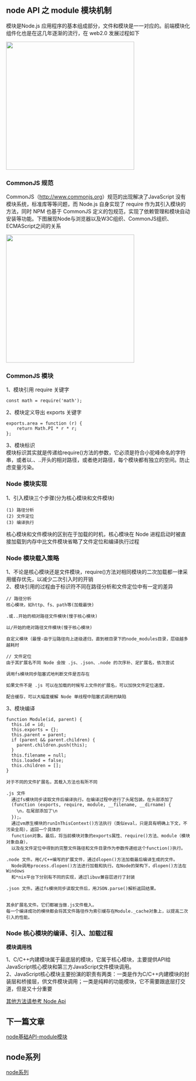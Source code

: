 ## node API 之 module 模块机制

模块是Node.js 应用程序的基本组成部分，文件和模块是一一对应的。前端模块化组件化也是在这几年逐渐的流行，在 web2.0 发展过程如下<br/>


<image src="https://github.com/MarsPen/-notes-summary/blob/master/images/module.png" width="350"></image><br/>

### CommonJS 规范<br/>

CommonJS（<a href="http://www.commonjs.org">http://www.commonjs.org</a>）规范的出现解决了JavaScript 没有模块系统，标准库等等问题，而 Node.js 自身实现了 require 作为其引入模块的方法，同时 NPM 也基于 CommonJS 定义的包规范，实现了依赖管理和模块自动安装等功能。下图展现Node与浏览器以及W3C组织、CommonJS组织、ECMAScript之间的关系<br/>

<image src="https://github.com/MarsPen/-notes-summary/blob/master/images/commonjs.png" width="350"></image><br/>

### CommonJS 模块
1、模块引用 require 关键字 <br/>
```
const math = require('math'); 
```
2、模块定义导出 exports 关键字<br/>
```
exports.area = function (r) {
    return Math.PI * r * r;
};

```
3、模块标识<br/>
模块标识其实就是传递给require()方法的参数，它必须是符合小驼峰命名的字符串，或者以.、..开头的相对路径，或者绝对路径，每个模块都有独立的空间。防止虑变量污染。<br/>

### Node 模块实现<br/>

1、引入模块三个步骤(分为核心模块和文件模块)<br/>
```
(1) 路径分析
(2) 文件定位
(3) 编译执行
```
核心模块和文件模块的区别在于加载的时机，核心模块在 Node 进程启动时被直接加载到内存中比文件模块省略了文件定位和编译执行过程<br/>


### Node 模块载入策略<br/>

1、不论是核心模块还是文件模块，require()方法对相同模块的二次加载都一律采用缓存优先，以减少二次引入时的开销<br/>
2、模块引用的过程由于标识符不同在路径分析和文件定位中有一定的差异<br/>
```
// 路径分析
核心模块，如http、fs、path等(加载最快)

.或..开始的相对路径文件模块(慢于核心模块)

以/开始的绝对路径文件模块(慢于核心模块)

自定义模块（最慢-由于沿路径向上逐级递归，直到根目录下的node_modules目录，层级越多越耗时

// 文件定位
由于其扩展名不同 Node 会按 .js、.json、.node 的次序补、足扩展名，依次尝试

调用fs模块同步阻塞式地判断文件是否存在

如果文件不是 .js 可以在加载的时候写上文件的扩展名，可以加快文件定位速度，

配合缓存，可以大幅度缓解 Node 单线程中阻塞式调用的缺陷
```
3、模块编译
```
function Module(id, parent) {
  this.id = id;
  this.exports = {};
  this.parent = parent;
  if (parent && parent.children) {
    parent.children.push(this);
  }
  this.filename = null;
  this.loaded = false;
  this.children = [];
} 

对于不同的文件扩展名，其载入方法也有所不同

.js 文件
  通过fs模块同步读取文件后编译执行。在编译过程中进行了头尾包装。在头部添加了
  (function (exports, require, module, __filename, __dirname) {
    \n，在尾部添加了\n
  });。
  通过vm原生模块的runInThisContext()方法执行（类似eval，只是具有明确上下文，不污染全局），返回一个具体的
  function对象。最后，将当前模块对象的exports属性、require()方法、module（模块对象自身），
  以及在文件定位中得到的完整文件路径和文件目录作为参数传递给这个function()执行。

.node 文件。用C/C++编写的扩展文件，通过dlopen()方法加载最后编译生成的文件。
  Node调用process.dlopen()方法进行加载和执行。在Node的架构下，dlopen()方法在Windows
  和*nix平台下分别有不同的实现，通过libuv兼容层进行了封装

.json 文件。通过fs模块同步读取文件后，用JSON.parse()解析返回结果。


其余扩展名文件。它们都被当做.js文件载入。
每一个编译成功的模块都会将其文件路径作为索引缓存在Module._cache对象上，以提高二次引入的性能。
```


### Node 核心模块的编译、引入、加载过程<br/>

**模块调用栈**<br/>

1、C/C++内建模块属于最底层的模块，它属于核心模块，主要提供API给JavaScript核心模块和第三方JavaScript文件模块调用。<br/>
2、JavaScript核心模块主要扮演的职责有两类：一类是作为C/C++内建模块的封装层和桥接层，供文件模块调用；一类是纯粹的功能模块，它不需要跟底层打交道，但是又十分重要<br/>

























<a href="https://nodejs.org/docs/latest-v9.x/api/querystring.html">其他方法请参考 Node Api </a><br/>



## 下一篇文章
<a href='https://github.com/MarsPen/-notes-summary/blob/master/node/module.md'>node基础API-module模块</a>

## node系列
<a href='https://github.com/MarsPen/-notes-summary/blob/master/node/index.md'>node系列</a>
